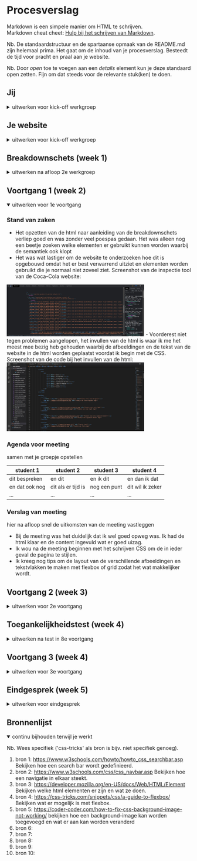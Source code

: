 # Procesverslag
Markdown is een simpele manier om HTML te schrijven.  
Markdown cheat cheet: [Hulp bij het schrijven van Markdown](https://github.com/adam-p/markdown-here/wiki/Markdown-Cheatsheet).

Nb. De standaardstructuur en de spartaanse opmaak van de README.md zijn helemaal prima. Het gaat om de inhoud van je procesverslag. Besteedt de tijd voor pracht en praal aan je website.

Nb. Door *open* toe te voegen aan een *details* element kun je deze standaard open zetten. Fijn om dat steeds voor de relevante stuk(ken) te doen.





## Jij

<details>
<summary>uitwerken voor kick-off werkgroep</summary>

### Auteur:
Thimo Gagliano

#### Je startniveau:
Rode piste

#### Je focus:
Focus op de surface plane
 
</details>





## Je website

<details>
<summary>uitwerken voor kick-off werkgroep</summary>

### Je opdracht:
Voor deze opdracht ga ik pagina's namaken van de website van Coca Cola Nederland. De link naar de website: https://www.cocacolanederland.nl/

#### Screenshot(s) van de eerste pagina (small screen): 
De eerste pagina van de website is vermeld als: Onze merken en verhalen, link is https://www.cocacolanederland.nl/onze-merken-en-verhalen 
<img src="images/scherm.een.jpg" width="375px" alt="omschrijving van de pagina">
<img src="images/scherm.een.twee.jpg" width="375px" alt="omschrijving van de pagina">
<img src="images/scherm.een.drie.jpg" width="375px" alt="omschrijving van de pagina">

#### Screenshot(s) van de tweede pagina (small screen):
De tweede pagina van de website is vermeld als: Leer ons kennen, link is https://www.cocacolanederland.nl/leer-ons-kennen  
<img src="images/scherm.twee.jpg" width="375px" alt="omschrijving van de pagina">
<img src="images/scherm.twee.twee.jpg" width="375px" alt="omschrijving van de pagina">
<img src="images/scherm.twee.drie.jpg" width="375px" alt="omschrijving van de pagina">
 
</details>



## Breakdownschets (week 1)

<details>
<summary>uitwerken na afloop 2e werkgroep</summary>

### de hele pagina: 
<img src="images/breakdownschets.jpg" width="375px" alt="breakdown van de hele pagina">

### dynamisch deel 1, : 
<img src="images/dynamisch1.jpg" width="375px" alt="breakdown van een dynamisch deel van de navigatie die zich in de footer bevindt">

### dynamisch deel 2, : 
<img src="images/dynamisch2.jpg" width="375px" alt="breakdown van nog een dynamisch deel van de verschillende merken die ook een navigatie zijn naar een eigen pagina">

</details>





## Voortgang 1 (week 2)

<details open>
<summary>uitwerken voor 1e voortgang</summary>

### Stand van zaken
- Het opzetten van de html naar aanleiding van de breakdownschets verliep goed en was zonder veel poespas gedaan. Het was alleen nog een beetje zoeken welke elementen er gebruikt kunnen worden waarbij de semantiek ook klopt
- Het was wat lastiger om de website te onderzoeken hoe dit is opgebouwd omdat het er best verwarrend uitziet en elementen worden gebruikt die je normaal niet zoveel ziet.
Screenshot van de inspectie tool van de Coca-Cola website: 
<img src="./images/screenshotinspectie.jpg" width="375px" alt="screenshot van de inspectie tool bij de Coca-Cola website">
- Voorderest niet tegen problemen aangelopen, het invullen van de html is waar ik me het meest mee bezig heb gehouden waarbij de afbeeldingen en de tekst van de website in de html worden geplaatst voordat ik begin met de CSS.
Screenshot van de code bij het invullen van de html: 
<img src="./images/screenshotcodeinvullen.jpg" width="375px" alt="screenshot van de code waarbij de html wordt ingevuld met afbeeldingen en de tekst op de website">


### Agenda voor meeting
samen met je groepje opstellen

| student 1      | student 2          | student 3    | student 4        |
| ---            | ---                | ---          | ---              |
| dit bespreken  | en dit             | en ik dit    | en dan ik dat    |
| en dat ook nog | dit als er tijd is | nog een punt | dit wil ik zeker |
| ...            | ...                | ...          | ...              |


### Verslag van meeting
hier na afloop snel de uitkomsten van de meeting vastleggen

- Bij de meeting was het duidelijk dat ik wel goed opweg was. Ik had de html klaar en de content ingevuld wat er goed uizag.
- Ik wou na de meeting beginnen met het schrijven CSS om de in ieder geval de pagina te stijlen.
- Ik kreeg nog tips om de layout van de verschillende afbeeldingen en tekstvlakken te maken met flexbox of grid zodat het wat makkelijker wordt.



</details>





## Voortgang 2 (week 3)

<details>
<summary>uitwerken voor 2e voortgang</summary>

### Stand van zaken
Het schrijven van de CSS voor de styling van de pagina verliep eerst wat moeizaam omdat het eerst weer even moest worden opgestart met wat er eerder is geleerd.
Ik had wat moeite met het positioneren van elementen en hoe de afbeeldingen goed over elkaar heen konden lopen, maar na wat uitproberen is dit goed gelukt voor de mobiel versie.
Afbeelding vanuit de eerste pagina: <img src="./images/positioneren.jpg" alt="Plaatje van het positioneren binnen de eerste pagina">
Afbeelding van de code voor de eerste pagina (code van de header): <img src="./images/codeheader.jpg" alt="Plaatje van de code voor de styling van de header">



### Agenda voor meeting
samen met je groepje opstellen

| student 1      | student 2          | student 3    | student 4        |
| ---            | ---                | ---          | ---              |
| dit bespreken  | en dit             | en ik dit    | en dan ik dat    |
| en dat ook nog | dit als er tijd is | nog een punt | dit wil ik zeker |
| ...            | ...                | ...          | ...              |


### Verslag van meeting
hier na afloop snel de uitkomsten van de meeting vastleggen

- punt 1
- punt 2
- nog een punt
- ...

</details>





## Toegankelijkheidstest (week 4)

<details>
<summary>uitwerken na test in 8e voortgang</summary>

### Bevindingen
Lijst met je bevindingen die in de test naar voren kwamen:

#### Titel eerste bevinding
Hier korte omschrijving (met indien nodig een afbeelding)

Hier een omschrijving van hoe het opgelost kan worden (met indien nodig een afbeelding)


#### Titel tweede bevinding. 
Hier korte omschrijving (met indien nodig een afbeelding)

Hier een omschrijving van hoe het opgelost kan worden (met indien nodig een afbeelding)


#### Titel volgende bevinding. 
Hier korte omschrijving (met indien nodig een afbeelding)

Hier een omschrijving van hoe het opgelost kan worden (met indien nodig een afbeelding)


#### Titel nog een bevinding. 
Hier korte omschrijving (met indien nodig een afbeelding)

Hier een omschrijving van hoe het opgelost kan worden (met indien nodig een afbeelding)

</details>





## Voortgang 3 (week 4)

<details>
<summary>uitwerken voor 3e voortgang</summary>

### Stand van zaken
hier dit ging goed & dit was lastig (neem ook screenshots op van delen van je website en code)


### Agenda voor meeting
samen met je groepje opstellen

| student 1      | student 2          | student 3    | student 4        |
| ---            | ---                | ---          | ---              |
| dit bespreken  | en dit             | en ik dit    | en dan ik dat    |
| en dat ook nog | dit als er tijd is | nog een punt | dit wil ik zeker |
| ...            | ...                | ...          | ...              |


### Verslag van meeting
hier na afloop snel de uitkomsten van de meeting vastleggen

- punt 1
- punt 2
- nog een punt
- ...

</details>





## Eindgesprek (week 5)

<details>
<summary>uitwerken voor eindgesprek</summary>

### Stand van zaken
hier dit ging goed & dit was lastig (neem ook screenshots op van delen van je website en code)

### Screenshot(s)

hier screenshot(s) van je eindresultaat

</details>





## Bronnenlijst

<details open>
<summary>continu bijhouden terwijl je werkt</summary>

Nb. Wees specifiek ('css-tricks' als bron is bijv. niet specifiek genoeg).

1. bron 1: https://www.w3schools.com/howto/howto_css_searchbar.asp
Bekijken hoe een search bar wordt gedefinieerd.
2. bron 2: https://www.w3schools.com/css/css_navbar.asp
Bekijken hoe een navigatie in elkaar steekt.
3. bron 3: https://developer.mozilla.org/en-US/docs/Web/HTML/Element
Bekijken welke html elementen er zijn en wat ze doen.
4. bron 4: https://css-tricks.com/snippets/css/a-guide-to-flexbox/
Bekijken wat er mogelijk is met flexbox.
5. bron 5: https://coder-coder.com/how-to-fix-css-background-image-not-working/
bekijken hoe een background-image kan worden toegevoegd en wat er aan kan worden veranderd
6. bron 6:
7. bron 7:
8. bron 8:
9. bron 9:
10. bron 10: 

</details>